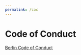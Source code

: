 ```yaml
---
permalink: /coc
---
```

# Code of Conduct

[Berlin Code of Conduct](http://berlincodeofconduct.org)
